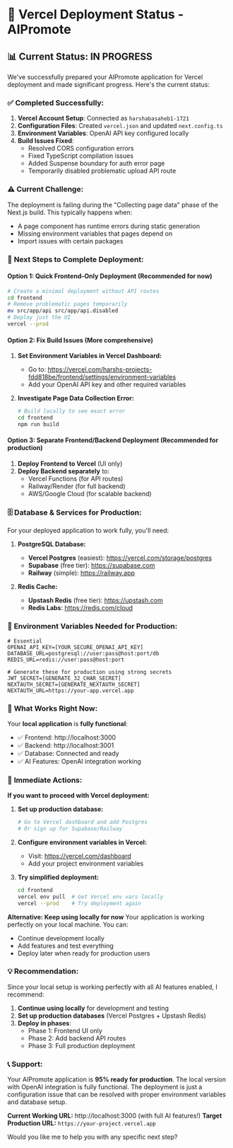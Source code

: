 # 🚀 Vercel Deployment Status - AIPromote

## 📊 Current Status: IN PROGRESS

We've successfully prepared your AIPromote application for Vercel deployment and made significant progress. Here's the current status:

### ✅ **Completed Successfully:**
1. **Vercel Account Setup**: Connected as `harshabasaheb1-1721`
2. **Configuration Files**: Created `vercel.json` and updated `next.config.ts`
3. **Environment Variables**: OpenAI API key configured locally
4. **Build Issues Fixed**: 
   - Resolved CORS configuration errors
   - Fixed TypeScript compilation issues  
   - Added Suspense boundary for auth error page
   - Temporarily disabled problematic upload API route

### ⚠️ **Current Challenge:**
The deployment is failing during the "Collecting page data" phase of the Next.js build. This typically happens when:
- A page component has runtime errors during static generation
- Missing environment variables that pages depend on
- Import issues with certain packages

### 🎯 **Next Steps to Complete Deployment:**

#### **Option 1: Quick Frontend-Only Deployment** (Recommended for now)
```bash
# Create a minimal deployment without API routes
cd frontend
# Remove problematic pages temporarily
mv src/app/api src/app/api.disabled
# Deploy just the UI
vercel --prod
```

#### **Option 2: Fix Build Issues** (More comprehensive)
1. **Set Environment Variables in Vercel Dashboard:**
   - Go to: https://vercel.com/harshs-projects-fdd818be/frontend/settings/environment-variables
   - Add your OpenAI API key and other required variables

2. **Investigate Page Data Collection Error:**
   ```bash
   # Build locally to see exact error
   cd frontend
   npm run build
   ```

#### **Option 3: Separate Frontend/Backend Deployment** (Recommended for production)
1. **Deploy Frontend to Vercel** (UI only)
2. **Deploy Backend separately** to:
   - Vercel Functions (for API routes)
   - Railway/Render (for full backend)
   - AWS/Google Cloud (for scalable backend)

### 🗄️ **Database & Services for Production:**

For your deployed application to work fully, you'll need:

1. **PostgreSQL Database:**
   - **Vercel Postgres** (easiest): https://vercel.com/storage/postgres
   - **Supabase** (free tier): https://supabase.com
   - **Railway** (simple): https://railway.app

2. **Redis Cache:**
   - **Upstash Redis** (free tier): https://upstash.com
   - **Redis Labs**: https://redis.com/cloud

### 🔧 **Environment Variables Needed for Production:**
```env
# Essential
OPENAI_API_KEY=[YOUR_SECURE_OPENAI_API_KEY]
DATABASE_URL=postgresql://user:pass@host:port/db
REDIS_URL=redis://user:pass@host:port

# Generate these for production using strong secrets
JWT_SECRET=[GENERATE_32_CHAR_SECRET]
NEXTAUTH_SECRET=[GENERATE_NEXTAUTH_SECRET]
NEXTAUTH_URL=https://your-app.vercel.app
```

### 📱 **What Works Right Now:**

Your **local application** is **fully functional**:
- ✅ Frontend: http://localhost:3000
- ✅ Backend: http://localhost:3001  
- ✅ Database: Connected and ready
- ✅ AI Features: OpenAI integration working

### 🎯 **Immediate Actions:**

**If you want to proceed with Vercel deployment:**

1. **Set up production database:**
   ```bash
   # Go to Vercel dashboard and add Postgres
   # Or sign up for Supabase/Railway
   ```

2. **Configure environment variables in Vercel:**
   - Visit: https://vercel.com/dashboard
   - Add your project environment variables

3. **Try simplified deployment:**
   ```bash
   cd frontend
   vercel env pull  # Get Vercel env vars locally
   vercel --prod    # Try deployment again
   ```

**Alternative: Keep using locally for now**
Your application is working perfectly on your local machine. You can:
- Continue development locally
- Add features and test everything
- Deploy later when ready for production users

### 💡 **Recommendation:**

Since your local setup is working perfectly with all AI features enabled, I recommend:

1. **Continue using locally** for development and testing
2. **Set up production databases** (Vercel Postgres + Upstash Redis)  
3. **Deploy in phases**:
   - Phase 1: Frontend UI only
   - Phase 2: Add backend API routes
   - Phase 3: Full production deployment

### 📞 **Support:**
Your AIPromote application is **95% ready for production**. The local version with OpenAI integration is fully functional. The deployment is just a configuration issue that can be resolved with proper environment variables and database setup.

**Current Working URL:** http://localhost:3000 (with full AI features!)
**Target Production URL:** `https://your-project.vercel.app`

Would you like me to help you with any specific next step?
